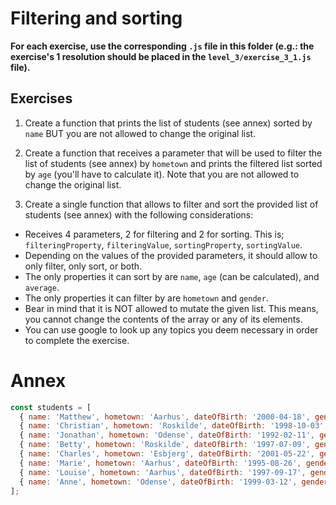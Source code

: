 # Filtering and sorting

**For each exercise, use the corresponding `.js` file in this folder (e.g.: the exercise's 1 resolution should be placed in the `level_3/exercise_3_1.js` file).**

## Exercises

1. Create a function that prints the list of students (see annex) sorted by `name` BUT you are not allowed to change the original list.

2. Create a function that receives a parameter that will be used to filter the list of students (see annex) by `hometown` and prints the filtered list sorted by `age` (you'll have to calculate it). Note that you are not allowed to change the original list.

3. Create a single function that allows to filter and sort the provided list of students (see annex) with the following considerations:

* Receives 4 parameters, 2 for filtering and 2 for sorting. This is; `filteringProperty`, `filteringValue`, `sortingProperty`, `sortingValue`.
* Depending on the values of the provided parameters, it should allow to only filter, only sort, or both.
* The only properties it can sort by are `name`, `age` (can be calculated), and `average`.
* The only properties it can filter by are `hometown` and `gender`.
* Bear in mind that it is NOT allowed to mutate the given list. This means, you cannot change the contents of the array or any of its elements.
* You can use google to look up any topics you deem necessary in order to complete the exercise.

# Annex

```javascript
const students = [
  { name: 'Matthew', hometown: 'Aarhus', dateOfBirth: '2000-04-18', gender: 'M', average: 8.5 },
  { name: 'Christian', hometown: 'Roskilde', dateOfBirth: '1998-10-03', gender: 'M', average: 8.19 },
  { name: 'Jonathan', hometown: 'Odense', dateOfBirth: '1992-02-11', gender: 'M', average: 7.73 },
  { name: 'Betty', hometown: 'Roskilde', dateOfBirth: '1997-07-09', gender: 'F', average: 9.23 },
  { name: 'Charles', hometown: 'Esbjerg', dateOfBirth: '2001-05-22', gender: 'M', average: 6.38 },
  { name: 'Marie', hometown: 'Aarhus', dateOfBirth: '1995-08-26', gender: 'F', average: 7.53 },
  { name: 'Louise', hometown: 'Aarhus', dateOfBirth: '1997-09-17', gender: 'F', average: 9.84 },
  { name: 'Anne', hometown: 'Odense', dateOfBirth: '1999-03-12', gender: 'F', average: 8.62 }
];
```